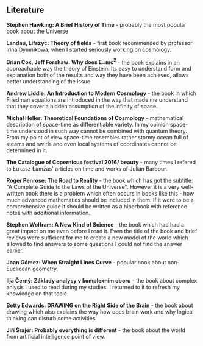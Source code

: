 ## Literature

**Stephen Hawking: A Brief History of Time** - probably the most popular book about the Universe 

**Landau, Lifszyc: Theory of fields** - first book recommended by professor Irina Dymnikowa, when I started seriously working on cosmology.

**Brian Cox, Jeff Forshaw: Why does E=mc<sup>2</sup>** - the book explains in an approachable way the theory of Einstein. Its easy to understand form and explanation both of the results and way they have been achieved, allows better understanding of the issue. 

**Andrew Liddle: An Introduction to Modern Cosmology** - the book in which Friedman equations are introduced in the way that made me understand that they cover a hidden assumption of the infinity of space.

**Michał Heller: Theoretical Foundations of Cosmology** - mathematical description of space-time as differentiable variety. In my opinion space-time understood in such way cannot be combined with quantum theory. From my point of view space-time resembles rather stormy ocean full of steams and swirls and even local systems of coordinates cannot be determined in it.

**The Catalogue of Copernicus festival 2016/ beauty** - many times I refered to Łukasz Łamżas' articles on time and works of Julian Barbour.

**Roger Penrose: The Road to Reality** - the book which has got the subtitle: "A Complete Guide to the Laws of the Universe". However it is a very well-written book there is a problem which often occurs in books like this - how much advanced mathematics should be included in them. If it were to be a comprehensive guide it should be written as a hiperbook with reference notes with additional information.

**Stephen Wolfram: A New Kind of Science** - the book which had had a great impact on me even before I read it. Even the title of the book and brief reviews were sufficient for me to create a new model of the world which allowed to find answers to some questions I could not find the answer earlier.

**Joan Gómez: When Straight Lines Curve** - popular book about non-Euclidean geometry.

**Ilja Černý: Základy analysy v komplexním oboru** - the book about complex anlysis I used to read during my studies. I returned to it to refresh my knowledge on that topic.

**Betty Edwards: DRAWING on the Right Side of the Brain** - the book about drawing which also explains the way how does brain work and why logical thinking can disturb some activities.

**Jiří Šrajer: Probably everything is different** - the book about the world from artificial intelligence point of view.
